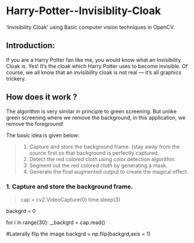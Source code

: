 # Harry-Potter--Invisiblity-Cloak
 ‘Invisibility Cloak’ using Basic computer vision techniques in OpenCV.
 
 
## Introduction:
If you are a Harry Potter fan like me, you would know what an Invisibility Cloak is. 
Yes! It’s the cloak which Harry Potter uses to become invisible. Of course, we all know that an invisibility cloak is not real — it’s all graphics trickery.

## How does it work ?
The algorithm is very similar in principle to green screening. But unlike green screening where we remove the background, in this application, we remove the foreground!

The basic idea is given below:

>1. Capture and store the background frame. (stay away from the source first so that background is perfectly captured.
>2. Detect the red colored cloth using color detection algorithm.
>3. Segment out the red colored cloth by generating a mask.
>4. Generate the final augmented output to create the magical effect.

### 1. Capture and store the background frame.
> cap = cv2.VideoCapture(0)
time.sleep(3)

backgrd = 0

for i in range(30):
    _,backgrd = cap.read()

#Laterally flip the image
backgrd = np.flip(backgrd,axis = 1)
